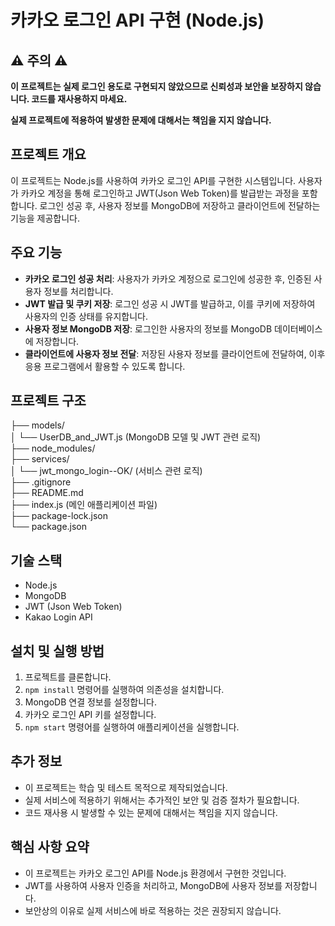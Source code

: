 # 카카오 로그인 API 구현 (Node.js)

## ⚠️ 주의 ⚠️

**이 프로젝트는 실제 로그인 용도로 구현되지 않았으므로 신뢰성과 보안을 보장하지 않습니다. 코드를 재사용하지 마세요.**

**실제 프로젝트에 적용하여 발생한 문제에 대해서는 책임을 지지 않습니다.**

## 프로젝트 개요

이 프로젝트는 Node.js를 사용하여 카카오 로그인 API를 구현한 시스템입니다. 사용자가 카카오 계정을 통해 로그인하고 JWT(Json Web Token)를 발급받는 과정을 포함합니다. 로그인 성공 후, 사용자 정보를 MongoDB에 저장하고 클라이언트에 전달하는 기능을 제공합니다.

## 주요 기능

* **카카오 로그인 성공 처리**: 사용자가 카카오 계정으로 로그인에 성공한 후, 인증된 사용자 정보를 처리합니다.
* **JWT 발급 및 쿠키 저장**: 로그인 성공 시 JWT를 발급하고, 이를 쿠키에 저장하여 사용자의 인증 상태를 유지합니다.
* **사용자 정보 MongoDB 저장**: 로그인한 사용자의 정보를 MongoDB 데이터베이스에 저장합니다.
* **클라이언트에 사용자 정보 전달**: 저장된 사용자 정보를 클라이언트에 전달하여, 이후 응용 프로그램에서 활용할 수 있도록 합니다.

## 프로젝트 구조

├── models/        
│   └── UserDB_and_JWT.js (MongoDB 모델 및 JWT 관련 로직)        
├── node_modules/        
├── services/         
│   └── jwt_mongo_login--OK/ (서비스 관련 로직)         
├── .gitignore         
├── README.md        
├── index.js (메인 애플리케이션 파일)         
├── package-lock.json       
└── package.json         

         
## 기술 스택

* Node.js
* MongoDB
* JWT (Json Web Token)
* Kakao Login API

## 설치 및 실행 방법

1.  프로젝트를 클론합니다.
2.  `npm install` 명령어를 실행하여 의존성을 설치합니다.
3.  MongoDB 연결 정보를 설정합니다.
4.  카카오 로그인 API 키를 설정합니다.
5.  `npm start` 명령어를 실행하여 애플리케이션을 실행합니다.

## 추가 정보

* 이 프로젝트는 학습 및 테스트 목적으로 제작되었습니다.
* 실제 서비스에 적용하기 위해서는 추가적인 보안 및 검증 절차가 필요합니다.
* 코드 재사용 시 발생할 수 있는 문제에 대해서는 책임을 지지 않습니다.

## 핵심 사항 요약

* 이 프로젝트는 카카오 로그인 API를 Node.js 환경에서 구현한 것입니다.
* JWT를 사용하여 사용자 인증을 처리하고, MongoDB에 사용자 정보를 저장합니다.
* 보안상의 이유로 실제 서비스에 바로 적용하는 것은 권장되지 않습니다.
